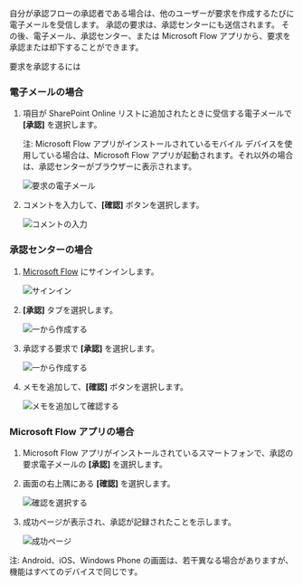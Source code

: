 自分が承認フローの承認者である場合は、他のユーザーが要求を作成するたびに電子メールを受信します。 承認の要求は、承認センターにも送信されます。 その後、電子メール、承認センター、または Microsoft Flow アプリから、要求を承認または却下することができます。

要求を承認するには

### <a name="from-email"></a>電子メールの場合
1. 項目が SharePoint Online リストに追加されたときに受信する電子メールで **[承認]** を選択します。
   
     注: Microsoft Flow アプリがインストールされているモバイル デバイスを使用している場合は、Microsoft Flow アプリが起動されます。それ以外の場合は、承認センターがブラウザーに表示されます。
   
    ![要求の電子メール](media/modern-approvals/email-approval-request.png)
2. コメントを入力して、**[確認]** ボタンを選択します。
   
    ![コメントの入力](media/modern-approvals/request-in-approval-center.png)

### <a name="from-the-approvals-center"></a>承認センターの場合
1. [Microsoft Flow](https://flow.microsoft.com) にサインインします。
   
    ![サインイン](media/modern-approvals/sign-in.png)
2. **[承認]** タブを選択します。
   
    ![一から作成する](media/modern-approvals/approvals-tab.png)
3. 承認する要求で **[承認]** を選択します。
   
    ![一から作成する](media/modern-approvals/approvals-cards.png)
4. メモを追加して、**[確認]** ボタンを選択します。
   
    ![メモを追加して確認する](media/modern-approvals/approval-selection-card.png)

### <a name="from-the-microsoft-flow-app"></a>Microsoft Flow アプリの場合
1. Microsoft Flow アプリがインストールされているスマートフォンで、承認の要求電子メールの **[承認]** を選択します。
2. 画面の右上隅にある **[確認]** を選択します。
   
    ![確認を選択する](media/modern-approvals/mobile-approval.png)
3. 成功ページが表示され、承認が記録されたことを示します。
   
    ![成功ページ](media/modern-approvals/mobile-approval-confirmation.png)

注: Android、iOS、Windows Phone の画面は、若干異なる場合がありますが、機能はすべてのデバイスで同じです。

